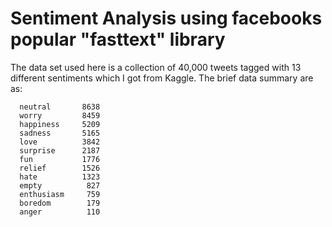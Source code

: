 # Sentiment Analysis using facebooks popular "fasttext" library

The data set used here is a collection of 40,000 tweets tagged with 13 different sentiments which I got from Kaggle.
The brief data summary are as:

      neutral       8638
      worry         8459
      happiness     5209
      sadness       5165
      love          3842
      surprise      2187
      fun           1776
      relief        1526
      hate          1323
      empty          827
      enthusiasm     759
      boredom        179
      anger          110
      
